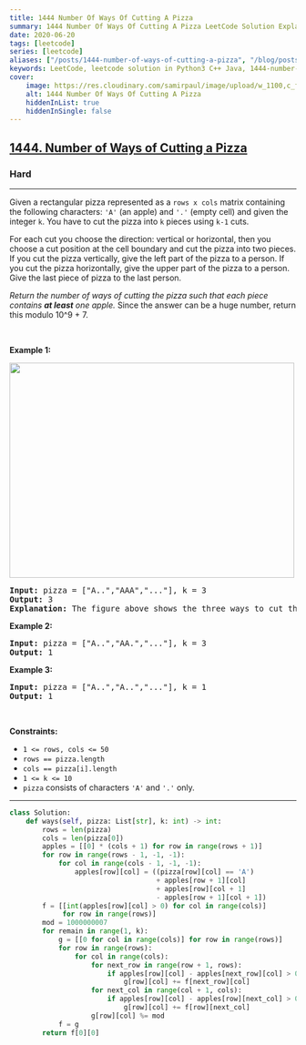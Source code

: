 ```yaml
---
title: 1444 Number Of Ways Of Cutting A Pizza
summary: 1444 Number Of Ways Of Cutting A Pizza LeetCode Solution Explained
date: 2020-06-20
tags: [leetcode]
series: [leetcode]
aliases: ["/posts/1444-number-of-ways-of-cutting-a-pizza", "/blog/posts/1444-number-of-ways-of-cutting-a-pizza", "/1444-number-of-ways-of-cutting-a-pizza"]
keywords: LeetCode, leetcode solution in Python3 C++ Java, 1444-number-of-ways-of-cutting-a-pizza solution
cover:
    image: https://res.cloudinary.com/samirpaul/image/upload/w_1100,c_fit,co_rgb:FFFFFF,l_text:Arial_70_bold:1444 Number Of Ways Of Cutting A Pizza/problem-solving.webp
    alt: 1444 Number Of Ways Of Cutting A Pizza
    hiddenInList: true
    hiddenInSingle: false
---
```



<h2><a href="https://leetcode.com/problems/number-of-ways-of-cutting-a-pizza/solution/">1444. Number of Ways of Cutting a Pizza</a></h2><h3>Hard</h3><hr><div><p>Given a rectangular pizza represented as a <code>rows x cols</code>&nbsp;matrix containing the following characters: <code>'A'</code> (an apple) and <code>'.'</code> (empty cell) and given the integer <code>k</code>. You have to cut the pizza into <code>k</code> pieces using <code>k-1</code> cuts.&nbsp;</p>

<p>For each cut you choose the direction: vertical or horizontal, then you choose a cut position at the cell boundary and cut the pizza into two pieces. If you cut the pizza vertically, give the left part of the pizza to a person. If you cut the pizza horizontally, give the upper part of the pizza to a person. Give the last piece of pizza to the last person.</p>

<p><em>Return the number of ways of cutting the pizza such that each piece contains <strong>at least</strong> one apple.&nbsp;</em>Since the answer can be a huge number, return this modulo 10^9 + 7.</p>

<p>&nbsp;</p>
<p><strong class="example">Example 1:</strong></p>

<p><strong><img alt="" src="https://assets.leetcode.com/uploads/2020/04/23/ways_to_cut_apple_1.png" style="width: 500px; height: 378px;"></strong></p>

<pre><strong>Input:</strong> pizza = ["A..","AAA","..."], k = 3
<strong>Output:</strong> 3 
<strong>Explanation:</strong> The figure above shows the three ways to cut the pizza. Note that pieces must contain at least one apple.
</pre>

<p><strong class="example">Example 2:</strong></p>

<pre><strong>Input:</strong> pizza = ["A..","AA.","..."], k = 3
<strong>Output:</strong> 1
</pre>

<p><strong class="example">Example 3:</strong></p>

<pre><strong>Input:</strong> pizza = ["A..","A..","..."], k = 1
<strong>Output:</strong> 1
</pre>

<p>&nbsp;</p>
<p><strong>Constraints:</strong></p>

<ul>
	<li><code>1 &lt;= rows, cols &lt;= 50</code></li>
	<li><code>rows ==&nbsp;pizza.length</code></li>
	<li><code>cols ==&nbsp;pizza[i].length</code></li>
	<li><code>1 &lt;= k &lt;= 10</code></li>
	<li><code>pizza</code> consists of characters <code>'A'</code>&nbsp;and <code>'.'</code> only.</li>
</ul></div>

---




```python
class Solution:
    def ways(self, pizza: List[str], k: int) -> int:
        rows = len(pizza)
        cols = len(pizza[0])
        apples = [[0] * (cols + 1) for row in range(rows + 1)]
        for row in range(rows - 1, -1, -1):
            for col in range(cols - 1, -1, -1):
                apples[row][col] = ((pizza[row][col] == 'A')
                                    + apples[row + 1][col]
                                    + apples[row][col + 1]
                                    - apples[row + 1][col + 1])
        f = [[int(apples[row][col] > 0) for col in range(cols)]
             for row in range(rows)]
        mod = 1000000007
        for remain in range(1, k):
            g = [[0 for col in range(cols)] for row in range(rows)]
            for row in range(rows):
                for col in range(cols):
                    for next_row in range(row + 1, rows):
                        if apples[row][col] - apples[next_row][col] > 0:
                            g[row][col] += f[next_row][col]
                    for next_col in range(col + 1, cols):
                        if apples[row][col] - apples[row][next_col] > 0:
                            g[row][col] += f[row][next_col]
                    g[row][col] %= mod
            f = g
        return f[0][0]
```
